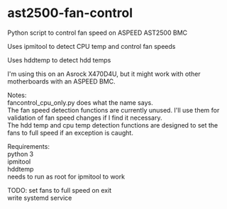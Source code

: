 # ast2500-fan-control
Python script to control fan speed on ASPEED AST2500 BMC

Uses ipmitool to detect CPU temp and control fan speeds

Uses hddtemp to detect hdd temps

I'm using this on an Asrock X470D4U, but it might work with other motherboards with an ASPEED BMC.

Notes:<br>
fancontrol_cpu_only.py does what the name says.<br>
The fan speed detection functions are currently unused. I'll use them for validation of fan speed changes if I find it necessary.<br>
The hdd temp and cpu temp detection functions are designed to set the fans to full speed if an exception is caught.<br>

Requirements:<br>
python 3<br>
ipmitool<br>
hddtemp<br>
needs to run as root for ipmitool to work<br>

TODO:
set fans to full speed on exit<br>
write systemd service<br>
